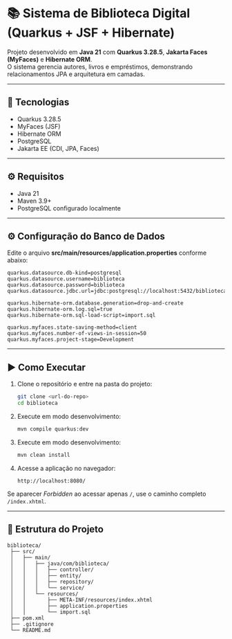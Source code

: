 # 📚 Sistema de Biblioteca Digital (Quarkus + JSF + Hibernate)

Projeto desenvolvido em **Java 21** com **Quarkus 3.28.5**, **Jakarta Faces (MyFaces)** e **Hibernate ORM**.  
O sistema gerencia autores, livros e empréstimos, demonstrando relacionamentos JPA e arquitetura em camadas.

---

## 🚀 Tecnologias
- Quarkus 3.28.5  
- MyFaces (JSF)  
- Hibernate ORM  
- PostgreSQL  
- Jakarta EE (CDI, JPA, Faces)

---

## ⚙️ Requisitos
- Java 21  
- Maven 3.9+  
- PostgreSQL configurado localmente  

---

## ⚙️ Configuração do Banco de Dados

Edite o arquivo **src/main/resources/application.properties** conforme abaixo:

```
quarkus.datasource.db-kind=postgresql
quarkus.datasource.username=biblioteca
quarkus.datasource.password=biblioteca
quarkus.datasource.jdbc.url=jdbc:postgresql://localhost:5432/biblioteca

quarkus.hibernate-orm.database.generation=drop-and-create
quarkus.hibernate-orm.log.sql=true
quarkus.hibernate-orm.sql-load-script=import.sql

quarkus.myfaces.state-saving-method=client
quarkus.myfaces.number-of-views-in-session=50
quarkus.myfaces.project-stage=Development
```

---

## ▶️ Como Executar

1. Clone o repositório e entre na pasta do projeto:  
   ```bash
   git clone <url-do-repo>
   cd biblioteca
   ```

2. Execute em modo desenvolvimento:  
   ```bash
   mvn compile quarkus:dev
   ```

3. Execute em modo desenvolvimento:  
   ```bash
   mvn clean install
   ```

4. Acesse a aplicação no navegador:  
   ```
   http://localhost:8080/
   ```

Se aparecer *Forbidden* ao acessar apenas `/`, use o caminho completo `/index.xhtml`.

---

## 🧩 Estrutura do Projeto

```
biblioteca/
 ├── src/
 │   ├── main/
 │   │   ├── java/com/biblioteca/
 │   │   │   ├── controller/
 │   │   │   ├── entity/
 │   │   │   ├── repository/
 │   │   │   └── service/
 │   │   └── resources/
 │   │       ├── META-INF/resources/index.xhtml
 │   │       ├── application.properties
 │   │       └── import.sql
 ├── pom.xml
 ├── .gitignore
 └── README.md
```